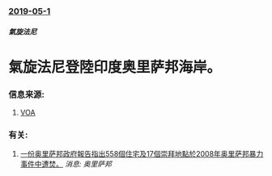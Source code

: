### [2019-05-1](/news/2019/05/1/index.md)

##### 氣旋法尼
# 氣旋法尼登陸印度奥里萨邦海岸。 




### 信息来源:

1. [VOA](https://www.voanews.com/a/cyclone-fani-hits-eastern-india/4902143.html)

### 有关:

1. [一份奥里萨邦政府報告指出558個住宅及17個崇拜地點於2008年奥里萨邦暴力事件中遭焚。](/news/2008/09/1/一份奥里萨邦政府報告指出558個住宅及17個崇拜地點於2008年奥里萨邦暴力事件中遭焚.md) _消息: 奥里萨邦_
